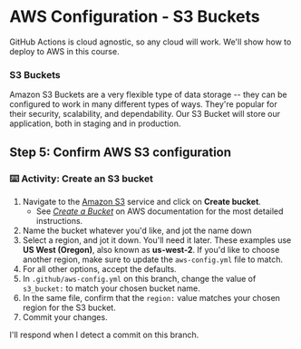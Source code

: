 # AWS Configuration - S3 Buckets

GitHub Actions is cloud agnostic, so any cloud will work. We'll show how to deploy to AWS in this course.

### S3 Buckets

Amazon S3 Buckets are a very flexible type of data storage -- they can be configured to work in many different types of ways. They're popular for their security, scalability, and dependability. Our S3 Bucket will store our application, both in staging and in production.

## Step 5: Confirm AWS S3 configuration

### :keyboard: Activity: Create an S3 bucket

1. Navigate to the [Amazon S3](https://s3.console.aws.amazon.com/s3/home) service and click on **Create bucket**.
    - See [_Create a Bucket_](https://docs.aws.amazon.com/AmazonS3/latest/gsg/CreatingABucket.html) on AWS documentation for the most detailed instructions.
1. Name the bucket whatever you'd like, and jot the name down
1. Select a region, and jot it down. You'll need it later. These examples use **US West (Oregon)**, also known as **us-west-2**. If you'd like to choose another region, make sure to update the `aws-config.yml` file to match.
1. For all other options, accept the defaults.
1. In `.github/aws-config.yml` on this branch, change the value of `s3_bucket:` to match your chosen bucket name. 
1. In the same file, confirm that the `region:` value matches your chosen region for the S3 bucket.
1. Commit your changes.

I'll respond when I detect a commit on this branch.